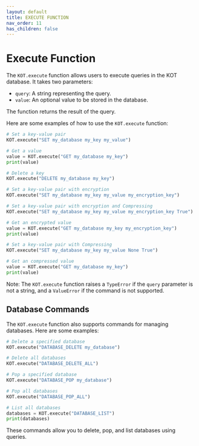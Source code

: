 ```yaml
---
layout: default
title: EXECUTE FUNCTION
nav_order: 11
has_children: false
---
```



# Execute Function

The `KOT.execute` function allows users to execute queries in the KOT database. It takes two parameters:

- `query`: A string representing the query.
- `value`: An optional value to be stored in the database.

The function returns the result of the query.

Here are some examples of how to use the `KOT.execute` function:

```python
# Set a key-value pair
KOT.execute("SET my_database my_key my_value")

# Get a value
value = KOT.execute("GET my_database my_key")
print(value)

# Delete a key
KOT.execute("DELETE my_database my_key")

# Set a key-value pair with encryption
KOT.execute("SET my_database my_key my_value my_encryption_key")

# Set a key-value pair with encryption and Compressing
KOT.execute("SET my_database my_key my_value my_encryption_key True")

# Get an encrypted value
value = KOT.execute("GET my_database my_key my_encryption_key")
print(value)

# Set a key-value pair with Compressing
KOT.execute("SET my_database my_key my_value None True")

# Get an compressed value
value = KOT.execute("GET my_database my_key")
print(value)
```

Note: The `KOT.execute` function raises a `TypeError` if the `query` parameter is not a string, and a `ValueError` if the command is not supported.

## Database Commands

The `KOT.execute` function also supports commands for managing databases. Here are some examples:

```python
# Delete a specified database
KOT.execute("DATABASE_DELETE my_database")

# Delete all databases
KOT.execute("DATABASE_DELETE_ALL")

# Pop a specified database
KOT.execute("DATABASE_POP my_database")

# Pop all databases
KOT.execute("DATABASE_POP_ALL")

# List all databases
databases = KOT.execute("DATABASE_LIST")
print(databases)
```
These commands allow you to delete, pop, and list databases using queries.

